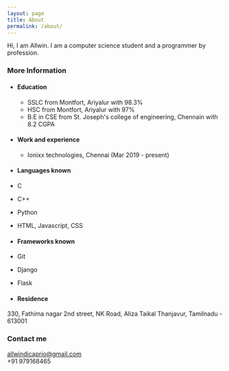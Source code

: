 ```yaml
---
layout: page
title: About
permalink: /about/
---
```


Hi, I am Allwin. I am a computer science student and a programmer by profession. 

### More Information

* #### Education
  * SSLC from Montfort, Ariyalur with 98.3%
  * HSC from Montfort, Ariyalur with 97%
  * B.E in CSE from St. Joseph's college of engineering, Chennain with 8.2 CGPA

* #### Work and experience
  * Ionixx technologies, Chennai (Mar 2019 - present)
  
* #### Languages known
 * C
 * C++
 * Python
 * HTML, Javascript, CSS

* #### Frameworks known
 * Git 
 * Django
 * Flask
 
* #### Residence


330, Fathima nagar 2nd street,
NK Road, Aliza Taikal
Thanjavur,
Tamilnadu - 613001
### Contact me

<i class="fa fa-envelope" aria-hidden="true"></i> [allwindicaprio@gmail.com](mailto:allwindicaprio@gmail.com)
<br>
<i class="fa fa-mobile" aria-hidden="true"></i>   +91 979168465
